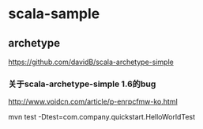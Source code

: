 # scala-sample

## archetype

https://github.com/davidB/scala-archetype-simple

### 关于scala-archetype-simple 1.6的bug

http://www.voidcn.com/article/p-enrpcfmw-ko.html

mvn test -Dtest=com.company.quickstart.HelloWorldTest